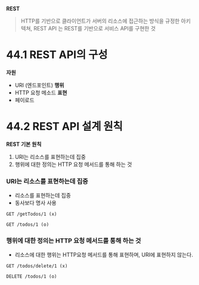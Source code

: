 **REST**
> HTTP를 기반으로 클라이언트가 서버의 리소스에 접근하는 방식을 규정한 아키텍쳐, REST API 는 REST를 기반으로 서비스 API를 구현한 것

# 44.1 REST API의 구성

**자원**
- URI (엔드포인트)
**행위**
- HTTP 요청 메소드
**표현**
- 페이로드

# 44.2 REST API 설계 원칙

**REST 기본 원칙**
1. URI는 리소스를 표현하는데 집중
2. 행위에 대한 정의는 HTTP 요청 메서드를 통해 하는 것

### URI는 리소스를 표현하는데 집중

- 리소스를 표현하는데 집중
- 동사보다 명사 사용

```
GET /getTodos/1 (x)

GET /todos/1 (o)
```

### 행위에 대한 정의는 HTTP 요청 메서드를 통해 하는 것

- 리소스에 대한 행위는 HTTP요청 메서드를 통해 표현하며, URI에 표현하지 않는다.

```
GET /todos/delete/1 (x)

DELETE /todos/1 (o)
```

